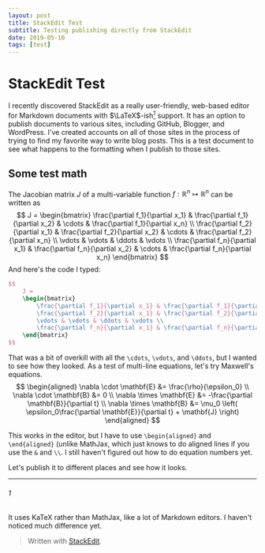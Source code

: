 ```yaml
---
layout: post
title: StackEdit Test
subtitle: Testing publishing directly from StackEdit
date: 2019-05-10
tags: [test]
---
```


# StackEdit Test
I recently discovered StackEdit as a really user-friendly, web-based editor for Markdown documents with $\LaTeX$-ish[<sup>1</sup>](#1) support. It has an option to publish documents to various sites, including GitHub, Blogger, and WordPress. I've created accounts on all of those sites in the process of trying to find my favorite way to write blog posts. This is a test document to see what happens to the formatting when I publish to those sites.

## Some test math
The Jacobian matrix $J$ of a multi-variable function $f : \mathbb{R}^n \mapsto \mathbb{R}^n$ can be written as
$$
	J = 
	\begin{bmatrix}
		\frac{\partial f_1}{\partial x_1} & \frac{\partial f_1}{\partial x_2} & \cdots & \frac{\partial f_1}{\partial x_n} \\
		\frac{\partial f_2}{\partial x_1} & \frac{\partial f_2}{\partial x_2} & \cdots & \frac{\partial f_2}{\partial x_n} \\
		\vdots & \vdots & \ddots & \vdots \\
		\frac{\partial f_n}{\partial x_1} & \frac{\partial f_n}{\partial x_2} & \cdots & \frac{\partial f_n}{\partial x_n}
	\end{bmatrix}
$$
And here's the code I typed:
```latex
$$
	J = 
	\begin{bmatrix}
		\frac{\partial f_1}{\partial x_1} & \frac{\partial f_1}{\partial x_2} & \cdots & \frac{\partial f_1}{\partial x_n} \\
		\frac{\partial f_2}{\partial x_1} & \frac{\partial f_2}{\partial x_2} & \cdots & \frac{\partial f_2}{\partial x_n} \\
		\vdots & \vdots & \ddots & \vdots \\
		\frac{\partial f_n}{\partial x_1} & \frac{\partial f_n}{\partial x_2} & \cdots & \frac{\partial f_n}{\partial x_n}
	\end{bmatrix}
$$
```
That was a bit of overkill with all the `\cdots`, `\vdots`, and `\ddots`, but I wanted to see how they looked. As a test of multi-line equations, let's try Maxwell's equations. 
$$
	\begin{aligned}
	\nabla \cdot \mathbf{E} &= \frac{\rho}{\epsilon_0} \\
	\nabla \cdot \mathbf{B} &= 0 \\
	\nabla \times \mathbf{E} &= -\frac{\partial \mathbf{B}}{\partial t} \\
	\nabla \times \mathbf{B} &= \mu_0 \left( \epsilon_0\frac{\partial \mathbf{E}}{\partial t} + \mathbf{J} \right)
	\end{aligned}
$$

This works in the editor, but I have to use `\begin{aligned}` and `\end{aligned}` (unlike MathJax, which just knows to do aligned lines if you use the `&` and `\\`. I still haven't figured out how to do equation numbers yet.

Let's publish it to different places and see how it looks.

---
###### 1 
It uses KaTeX rather than MathJax, like a lot of Markdown editors. I haven't noticed much difference yet.


> Written with [StackEdit](https://stackedit.io/).
<!--stackedit_data:
eyJoaXN0b3J5IjpbMTU0NTUwODUyN119
-->
